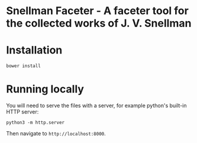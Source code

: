 # Snellman Faceter - A faceter tool for the collected works of J. V. Snellman


# Installation

`bower install`

# Running locally

You will need to serve the files with a server, for example python's
built-in HTTP server:

`python3 -m http.server`

Then navigate to `http://localhost:8000`.

